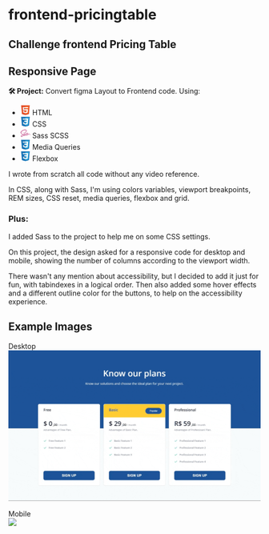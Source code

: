 # frontend-pricingtable
<h2>Challenge frontend Pricing Table</h2>

<h2>Responsive Page</h2>

<strong>:hammer_and_wrench: Project:</strong> Convert figma Layout to Frontend code. Using:

<ul>
  <li><img src="https://github.com/devicons/devicon/blob/master/icons/html5/html5-original.svg" height="20"> HTML</li>
  <li><img src="https://github.com/devicons/devicon/blob/master/icons/css3/css3-original.svg" height="20"> CSS</li>
  <li><img src="https://github.com/devicons/devicon/blob/master/icons/sass/sass-original.svg" height="20"> Sass SCSS</li>
  <li><img src="https://github.com/devicons/devicon/blob/master/icons/css3/css3-original.svg" height="20"> Media Queries</li>
  <li><img src="https://github.com/devicons/devicon/blob/master/icons/css3/css3-original.svg" height="20"> Flexbox</li>
</ul>

I wrote from scratch all code without any video reference.

In CSS, along with Sass, I'm using colors variables, viewport breakpoints, REM sizes, CSS reset, media queries, flexbox and grid.

<h3>Plus:</h3>
<p>I added Sass to the project to help me on some CSS settings.</p>
<p>On this project, the design asked for a responsive code for desktop and mobile, showing the number of columns according to the viewport width.</p>
<p>There wasn't any mention about accessibility, but I decided to add it just for fun, with tabindexes in a logical order. Then also added some hover effects and a different outline color for the buttons, to help on the accessibility experience.</p>

<h2>Example Images</h2>
<p>Desktop<br>
<a href="./screenshots/desktop.gif"><img src="./screenshots/desktop.gif"></a></p>
<p>Mobile<br>
<a href="./screenshots/mobile.gif"><img src="./screenshots/mobile.gif"></a></p>
